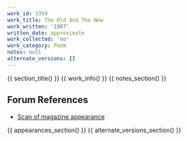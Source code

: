```yaml
---
work_id: 3359
work_title: The Old And The New
work_written: '1987'
written_date: approximate
work_collected: 'no'
work_category: Poem
notes: null
alternate_versions: []
---
```


{{ section_title() }}
{{ work_info() }}
{{ notes_section() }}
## Forum References
- [Scan of magazine appearance](https://bukowskiforum.com/threads/calif-state-poetry-quarterly-vol-14-no-3.8256/)

{{ appearances_section() }}
{{ alternate_versions_section() }}